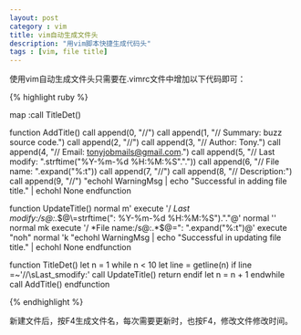 ```yaml
---
layout: post
category : vim
title: vim自动生成文件头
description: "用vim脚本快捷生成代码头"
tags : [vim, file title]
---
```


使用vim自动生成文件头只需要在.vimrc文件中增加以下代码即可：

{% highlight ruby %}

map <F4> :call TitleDet()<CR>

function AddTitle()
  call append(0, "\/\/")
  call append(1, "\/\/ Summary: buzz source code.")
  call append(2, "\/\/")
  call append(3, "\/\/ Author: Tony.")
  call append(4, "\/\/ Email: tonyjobmails@gmail.com.")
  call append(5, "\/\/ Last modify: ".strftime("%Y-%m-%d %H:%M:%S"."."))
  call append(6, "\/\/ File name: ".expand("%:t"))
  call append(7, "\/\/")
  call append(8, "\/\/ Description:")
  call append(9, "\/\/")
  "echohl WarningMsg | echo "Successful in adding file title." | echohl None
endfunction

function UpdateTitle()
  normal m'
  execute '/ *Last modify:/s@:.*$@\=strftime(": %Y-%m-%d %H:%M:%S")."."@'
  normal ''
  normal mk
  execute '/ *File name:/s@:.*$@\=": ".expand("%:t")@'
  execute "noh"
  normal 'k
  "echohl WarningMsg | echo "Successful in updating file title." | echohl None
endfunction

function TitleDet()
  let n = 1
  while n < 10
    let line = getline(n)
    if line =~'\/\/\sLast\_smodify:'
      call UpdateTitle()
      return
    endif
    let n = n + 1
  endwhile
  call AddTitle()
endfunction

{% endhighlight %}

新建文件后，按F4生成文件名，每次需要更新时，也按F4，修改文件修改时间。